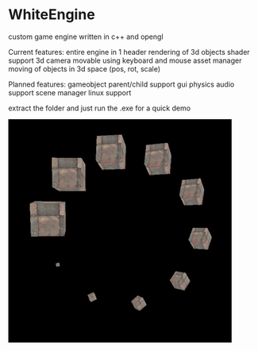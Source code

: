 # WhiteEngine
custom game engine written in c++ and opengl

Current features: entire engine in 1 header rendering of 3d objects shader support 3d camera movable using keyboard and mouse asset manager moving of objects in 3d space (pos, rot, scale)

Planned features: gameobject parent/child support gui physics audio support scene manager linux support

extract the folder and just run the .exe for a quick demo


![](https://github.com/crknuchu/WhiteEngine/blob/main/white_engine.gif)
